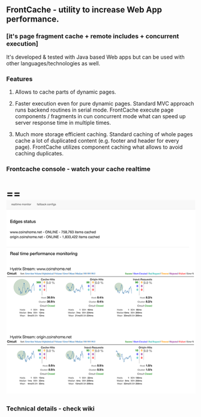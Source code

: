 
## FrontCache - utility to increase Web App performance.

### [it's page fragment cache + remote includes + concurrent execution]

It's developed & tested with Java based Web apps but can be used with other languages/technologies as well. 

### Features

1. Allows to cache parts of dynamic pages.

2. Faster execution even for pure dynamic pages.
   Standard MVC approach runs backend routines in serial mode.
   FrontCache execute page components / fragments in cun concurrent mode what can speed up server response time in multiple times.
   
3. Much more storage efficient caching. 
   Standard caching of whole pages cache a lot of duplicated content (e.g. footer and header for every page).
   FrontCache utilizes component caching what allows to avoid caching duplicates. 


### Frontcache console - watch your cache realtime
==
![Alt](doc/fc-console-screen.png "Frontcache console demo")
==

### Technical details - check wiki
